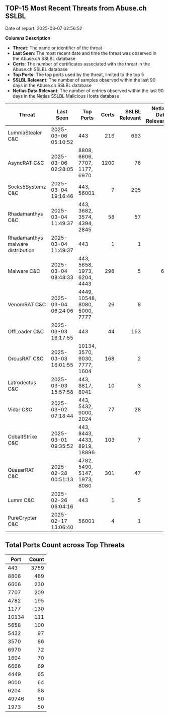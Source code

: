## TOP-15 Most Recent Threats from Abuse.ch SSLBL
Date of report: 2025-03-07 02:56:52

**Columns Description**
- **Threat**: The name or identifier of the threat
- **Last Seen**: The most recent date and time the threat was observed in the Abuse.ch SSLBL database
- **Certs**: The number of certificates associated with the threat in the Abuse.ch SSLBL database
- **Top Ports**: The top ports used by the threat, limited to the top 5
- **SSLBL Relevant**: The number of samples observed within the last 90 days in the Abuse.ch SSLBL database
- **Netlas Data Relevant**: The number of entries observed within the last 90 days in the Netlas SSLBL Malicious Hosts database



| Threat                     | Last Seen           | Top Ports          | Certs        | SSLBL Relevant   | Netlas Data Relevant  |
|----------------------------|---------------------|--------------------|-------------:|-----------------:|----------------------:|
| LummaStealer C&C           | 2025-03-06 05:10:52 | 443 | 216 | 693 | 0 |
| AsyncRAT C&C               | 2025-03-06 02:28:05 | 8808, 6606, 7707, 1177, 6970 | 1200 | 76 | 0 |
| Socks5Systemz C&C          | 2025-03-04 19:16:46 | 443, 56001 | 7 | 205 | 6 |
| Rhadamanthys C&C           | 2025-03-04 11:49:37 | 443, 3682, 3574, 4394, 2845 | 58 | 57 | 0 |
| Rhadamanthys malware distribution | 2025-03-04 11:49:37 | 443 | 1 | 1 | 0 |
| Malware C&C                | 2025-03-04 08:48:33 | 443, 5658, 1973, 6204, 4443 | 298 | 5 | 64 |
| VenomRAT C&C               | 2025-03-04 06:24:06 | 4449, 10548, 8080, 5000, 7777 | 29 | 8 | 0 |
| OffLoader C&C              | 2025-03-03 16:17:55 | 443 | 44 | 163 | 1 |
| OrcusRAT C&C               | 2025-03-03 16:01:55 | 10134, 3570, 9030, 7777, 1604 | 168 | 2 | 0 |
| Latrodectus C&C            | 2025-03-03 15:57:58 | 443, 8817, 8041 | 10 | 3 | 0 |
| Vidar C&C                  | 2025-03-02 07:18:44 | 443, 5432, 9000, 2024 | 77 | 28 | 5 |
| CobaltStrike C&C           | 2025-03-01 09:35:52 | 443, 8443, 4433, 8919, 18896 | 103 | 7 | 5 |
| QuasarRAT C&C              | 2025-02-28 00:51:13 | 4782, 5490, 5147, 1973, 8080 | 301 | 47 | 0 |
| Lumm C&C                   | 2025-02-26 06:04:16 | 443 | 1 | 5 | 0 |
| PureCrypter C&C            | 2025-02-17 13:06:40 | 56001 | 4 | 1 | 0 |

## Total Ports Count across Top Threats
| Port       | Count      |
|------------|-----------:|
| 443 | 3759 |
| 8808 | 489 |
| 6606 | 230 |
| 7707 | 209 |
| 4782 | 195 |
| 1177 | 130 |
| 10134 | 111 |
| 5658 | 100 |
| 5432 | 97 |
| 3570 | 86 |
| 6970 | 72 |
| 1604 | 70 |
| 6666 | 69 |
| 4449 | 65 |
| 9000 | 64 |
| 6204 | 58 |
| 49746 | 50 |
| 1973 | 50 |